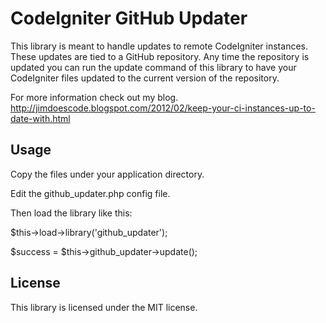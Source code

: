 CodeIgniter GitHub Updater
===============================

This library is meant to handle updates to remote CodeIgniter instances. These updates 
are tied to a GitHub repository. Any time the repository is updated you can run the 
update command of this library to have your CodeIgniter files updated to the current 
version of the repository.

For more information check out my blog.
http://jimdoescode.blogspot.com/2012/02/keep-your-ci-instances-up-to-date-with.html

Usage
------
Copy the files under your application directory. 

Edit the github_updater.php config file.

Then load the library like this:

$this->load->library('github_updater');

$success = $this->github_updater->update();
		
License
-------
This library is licensed under the MIT license. 

